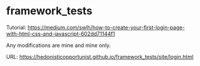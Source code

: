 # framework_tests

Tutorial: https://medium.com/swlh/how-to-create-your-first-login-page-with-html-css-and-javascript-602dd71144f1

Any modifications are mine and mine only. 

URL: https://hedonisticopportunist.github.io/framework_tests/site/login.html

